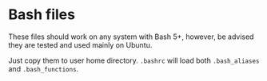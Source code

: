 # Bash files

These files should work on any system with Bash 5+, however, be advised they are tested and used mainly on Ubuntu.

Just copy them to user home directory. `.bashrc` will load both `.bash_aliases` and `.bash_functions`.
